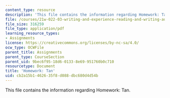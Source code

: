 ```yaml
---
content_type: resource
description: 'This file contains the information regarding Homework: Tan.'
file: /courses/21w-022-03-writing-and-experience-reading-and-writing-autobiography-spring-2014/cb2a15b1462635f8d088dbc680d4d54b_MIT21W_022_03S14_0220.pdf
file_size: 316259
file_type: application/pdf
learning_resource_types:
- Assignments
license: https://creativecommons.org/licenses/by-nc-sa/4.0/
ocw_type: OCWFile
parent_title: Assignments
parent_type: CourseSection
parent_uid: 9bec6f95-18d6-0133-8e69-951760b0c710
resourcetype: Document
title: 'Homework: Tan'
uid: cb2a15b1-4626-35f8-d088-dbc680d4d54b
---
```

This file contains the information regarding Homework: Tan.